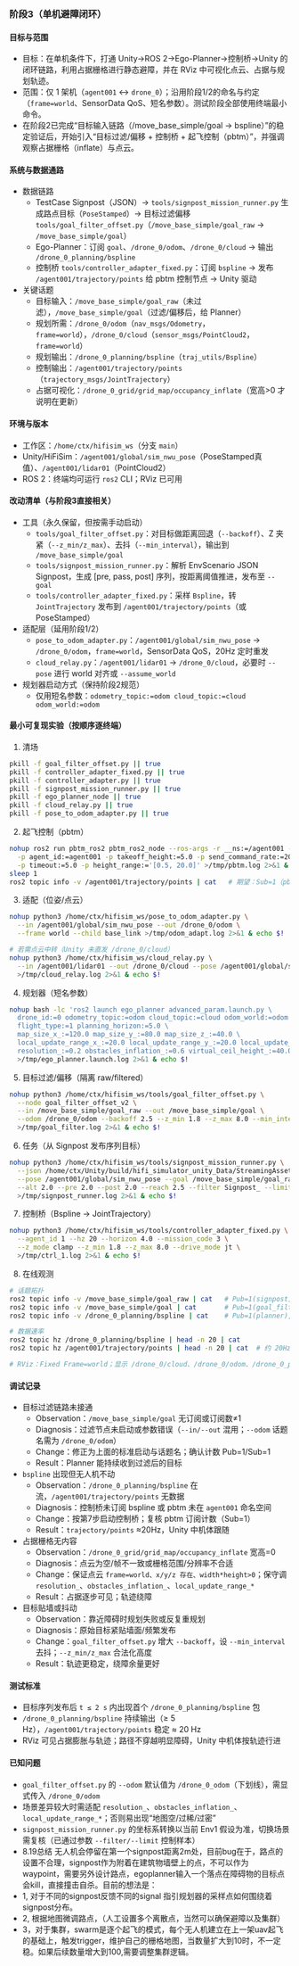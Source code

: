 
### 阶段3（单机避障闭环）

#### 目标与范围
- 目标：在单机条件下，打通 Unity→ROS 2→Ego-Planner→控制桥→Unity 的闭环链路，利用占据栅格进行静态避障，并在 RViz 中可视化点云、占据与规划轨迹。
- 范围：仅 1 架机（`agent001` ↔ `drone_0`）；沿用阶段1/2的命名与约定（`frame=world`、SensorData QoS、短名参数）。测试阶段全部使用终端最小命令。
- 在阶段2已完成“目标输入链路（/move_base_simple/goal → bspline）”的稳定验证后，开始引入“目标过滤/偏移 + 控制桥 + 起飞控制（pbtm）”，并强调观察占据栅格（inflate）与点云。

#### 系统与数据通路
- 数据链路
  - TestCase Signpost（JSON）→ `tools/signpost_mission_runner.py` 生成路点目标（`PoseStamped`）→ 目标过滤偏移 `tools/goal_filter_offset.py`（`/move_base_simple/goal_raw` → `/move_base_simple/goal`）
  - Ego-Planner：订阅 `goal`、`/drone_0/odom`、`/drone_0/cloud` → 输出 `/drone_0_planning/bspline`
  - 控制桥 `tools/controller_adapter_fixed.py`：订阅 `bspline` → 发布 `/agent001/trajectory/points` 给 pbtm 控制节点 → Unity 驱动
- 关键话题
  - 目标输入：`/move_base_simple/goal_raw`（未过滤），`/move_base_simple/goal`（过滤/偏移后，给 Planner）
  - 规划所需：`/drone_0/odom`（`nav_msgs/Odometry`，`frame=world`），`/drone_0/cloud`（`sensor_msgs/PointCloud2`，`frame=world`）
  - 规划输出：`/drone_0_planning/bspline`（`traj_utils/Bspline`）
  - 控制输出：`/agent001/trajectory/points`（`trajectory_msgs/JointTrajectory`）
  - 占据可视化：`/drone_0_grid/grid_map/occupancy_inflate`（宽高>0 才说明在更新）

#### 环境与版本
- 工作区：`/home/ctx/hifisim_ws`（分支 `main`）
- Unity/HiFiSim：`/agent001/global/sim_nwu_pose`（PoseStamped真值）、`/agent001/lidar01`（PointCloud2）
- ROS 2：终端均可运行 `ros2` CLI；RViz 已可用

#### 改动清单（与阶段3直接相关）
- 工具（永久保留，但按需手动启动）
  - `tools/goal_filter_offset.py`：对目标做距离回退（`--backoff`）、Z 夹紧（`--z_min/z_max`）、去抖（`--min_interval`），输出到 `/move_base_simple/goal`
  - `tools/signpost_mission_runner.py`：解析 EnvScenario JSON Signpost，生成 [pre, pass, post] 序列，按距离阈值推进，发布至 `--goal`
  - `tools/controller_adapter_fixed.py`：采样 `Bspline`，转 `JointTrajectory` 发布到 `/agent001/trajectory/points`（或 PoseStamped）
- 适配层（延用阶段1/2）
  - `pose_to_odom_adapter.py`：`/agent001/global/sim_nwu_pose` → `/drone_0/odom`，`frame=world`，SensorData QoS，20Hz 定时重发
  - `cloud_relay.py`：`/agent001/lidar01` → `/drone_0/cloud`，必要时 `--pose` 进行 world 对齐或 `--assume_world`
- 规划器启动方式（保持阶段2规范）
  - 仅用短名参数：`odometry_topic:=odom cloud_topic:=cloud odom_world:=odom`

#### 最小可复现实验（按顺序逐终端）
1) 清场
```bash
pkill -f goal_filter_offset.py || true
pkill -f controller_adapter_fixed.py || true
pkill -f controller_adapter.py || true
pkill -f signpost_mission_runner.py || true
pkill -f ego_planner_node || true
pkill -f cloud_relay.py || true
pkill -f pose_to_odom_adapter.py || true
```

2) 起飞控制（pbtm）
```bash
nohup ros2 run pbtm_ros2 pbtm_ros2_node --ros-args -r __ns:=/agent001 -r __node:=pbtm_node \
  -p agent_id:=agent001 -p takeoff_height:=5.0 -p send_command_rate:=20.0 \
  -p timeout:=5.0 -p height_range:='[0.5, 20.0]' >/tmp/pbtm.log 2>&1 & echo $!
sleep 1
ros2 topic info -v /agent001/trajectory/points | cat   # 期望：Sub=1（pbtm_node）
```

3) 适配（位姿/点云）
```bash
nohup python3 /home/ctx/hifisim_ws/pose_to_odom_adapter.py \
  --in /agent001/global/sim_nwu_pose --out /drone_0/odom \
  --frame world --child base_link >/tmp/odom_adapt.log 2>&1 & echo $!

# 若需点云中转（Unity 未直发 /drone_0/cloud）
nohup python3 /home/ctx/hifisim_ws/cloud_relay.py \
  --in /agent001/lidar01 --out /drone_0/cloud --pose /agent001/global/sim_nwu_pose \
  >/tmp/cloud_relay.log 2>&1 & echo $!
```

4) 规划器（短名参数）
```bash
nohup bash -lc 'ros2 launch ego_planner advanced_param.launch.py \
  drone_id:=0 odometry_topic:=odom cloud_topic:=cloud odom_world:=odom \
  flight_type:=1 planning_horizon:=5.0 \
  map_size_x_:=120.0 map_size_y_:=80.0 map_size_z_:=40.0 \
  local_update_range_x_:=20.0 local_update_range_y_:=20.0 local_update_range_z_:=15.0 \
  resolution_:=0.2 obstacles_inflation_:=0.6 virtual_ceil_height_:=40.0 ground_height_:=0.0' \
  >/tmp/ego_planner.launch.log 2>&1 & echo $!
```

5) 目标过滤/偏移（隔离 raw/filtered）
```bash
nohup python3 /home/ctx/hifisim_ws/tools/goal_filter_offset.py \
  --node goal_filter_offset_v2 \
  --in /move_base_simple/goal_raw --out /move_base_simple/goal \
  --odom /drone_0/odom --backoff 2.5 --z_min 1.8 --z_max 8.0 --min_interval 0.4 \
  >/tmp/goal_filter.log 2>&1 & echo $!
```

6) 任务（从 Signpost 发布序列目标）
```bash
nohup python3 /home/ctx/hifisim_ws/tools/signpost_mission_runner.py \
  --json /home/ctx/Unity/build/hifi_simulator_unity_Data/StreamingAssets/AppData/EnvScenarios/Env1Scenario1.json \
  --pose /agent001/global/sim_nwu_pose --goal /move_base_simple/goal_raw \
  --alt 2.0 --pre 2.0 --post 2.0 --reach 2.5 --filter Signpost_ --limit 3 \
  >/tmp/signpost_runner.log 2>&1 & echo $!
```

7) 控制桥（Bspline → JointTrajectory）
```bash
nohup python3 /home/ctx/hifisim_ws/tools/controller_adapter_fixed.py \
  --agent_id 1 --hz 20 --horizon 4.0 --mission_code 3 \
  --z_mode clamp --z_min 1.8 --z_max 8.0 --drive_mode jt \
  >/tmp/ctrl_1.log 2>&1 & echo $!
```

8) 在线观测
```bash
# 话题拓扑
ros2 topic info -v /move_base_simple/goal_raw | cat   # Pub=1(signpost), Sub=1(goal_filter)
ros2 topic info -v /move_base_simple/goal | cat       # Pub=1(goal_filter), Sub=1(planner)
ros2 topic info -v /drone_0_planning/bspline | cat    # Pub=1(planner), Sub=1(controller_adapter)

# 数据速率
ros2 topic hz /drone_0_planning/bspline | head -n 20 | cat
ros2 topic hz /agent001/trajectory/points | head -n 20 | cat  # 约 20Hz

# RViz：Fixed Frame=world；显示 /drone_0/cloud、/drone_0/odom、/drone_0_planning/bspline、/drone_0_grid/grid_map/occupancy_inflate
```

#### 调试记录
- 目标过滤链路未接通
  - Observation：`/move_base_simple/goal` 无订阅或订阅数≠1
  - Diagnosis：过滤节点未启动或参数错误（`--in/--out` 混用；`--odom` 话题名需为 `/drone_0/odom`）
  - Change：修正为上面的标准启动与话题名；确认计数 Pub=1/Sub=1
  - Result：Planner 能持续收到过滤后的目标
- `bspline` 出现但无人机不动
  - Observation：`/drone_0_planning/bspline` 在流，`/agent001/trajectory/points` 无数据
  - Diagnosis：控制桥未订阅 bspline 或 pbtm 未在 `agent001` 命名空间
  - Change：按第7步启动控制桥；复核 pbtm 订阅计数（Sub=1）
  - Result：`trajectory/points` ≈20Hz，Unity 中机体跟随
- 占据栅格无内容
  - Observation：`/drone_0_grid/grid_map/occupancy_inflate` 宽高=0
  - Diagnosis：点云为空/帧不一致或栅格范围/分辨率不合适
  - Change：保证点云 `frame=world、x/y/z 存在、width*height>0`；保守调 `resolution_`、`obstacles_inflation_`、`local_update_range_*`
  - Result：占据逐步可见；轨迹绕障
- 目标贴墙或抖动
  - Observation：靠近障碍时规划失败或反复重规划
  - Diagnosis：原始目标紧贴墙面/频繁发布
  - Change：`goal_filter_offset.py` 增大 `--backoff`，设 `--min_interval` 去抖；`--z_min/z_max` 合法化高度
  - Result：轨迹更稳定，绕障余量更好

#### 测试标准
- 目标序列发布后 `t ≤ 2 s` 内出现首个 `/drone_0_planning/bspline` 包
- `/drone_0_planning/bspline` 持续输出（≥ 5 Hz），`/agent001/trajectory/points` 稳定 ≈ 20 Hz
- RViz 可见占据膨胀与轨迹；路径不穿越明显障碍，Unity 中机体按轨迹行进

#### 已知问题
- `goal_filter_offset.py` 的 `--odom` 默认值为 `/drone_0_odom`（下划线），需显式传入 `/drone_0/odom`
- 场景差异较大时需适配 `resolution_`、`obstacles_inflation_`、`local_update_range_*`；否则易出现“地图空/过稀/过密”
- `signpost_mission_runner.py` 的坐标系转换以当前 Env1 假设为准，切换场景需复核（已通过参数 `--filter/--limit` 控制样本）
- 8.19总结 无人机会停留在第一个signpost距离2m处，目前bug在于，路点的设置不合理，signpost作为附着在建筑物墙壁上的点，不可以作为waypoint，需要另外设计路点，egoplanner输入一个落点在障碍物的目标点会kill，直接撞击自杀。目前的想法是：
- 1, 对于不同的signpost反馈不同的signal 指引规划器的采样点如何围绕着signpost分布。
- 2, 根据地图微调路点，（人工设置多个离散点，当然可以确保避障以及集群）
- 3，对于集群，swarm是逐个起飞的模式，每个无人机建立在上一架uav起飞的基础上，触发trigger，维护自己的栅格地图，当数量扩大到10时，不一定稳。如果后续数量增大到100,需要调整集群逻辑。

